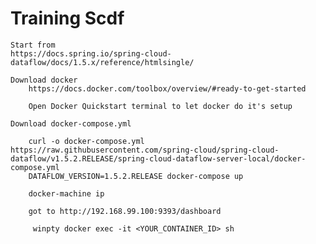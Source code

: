 # Training Scdf
	Start from
	https://docs.spring.io/spring-cloud-dataflow/docs/1.5.x/reference/htmlsingle/

	Download docker
		https://docs.docker.com/toolbox/overview/#ready-to-get-started
		
		Open Docker Quickstart terminal to let docker do it's setup
	
	Download docker-compose.yml	
	
		curl -o docker-compose.yml https://raw.githubusercontent.com/spring-cloud/spring-cloud-dataflow/v1.5.2.RELEASE/spring-cloud-dataflow-server-local/docker-compose.yml
		DATAFLOW_VERSION=1.5.2.RELEASE docker-compose up
		
		docker-machine ip
		
		got to http://192.168.99.100:9393/dashboard
		
		 winpty docker exec -it <YOUR_CONTAINER_ID> sh
		